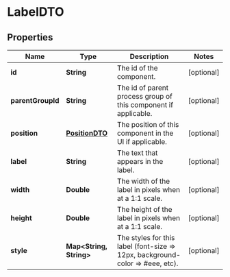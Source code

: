 
# LabelDTO

## Properties
Name | Type | Description | Notes
------------ | ------------- | ------------- | -------------
**id** | **String** | The id of the component. |  [optional]
**parentGroupId** | **String** | The id of parent process group of this component if applicable. |  [optional]
**position** | [**PositionDTO**](PositionDTO.md) | The position of this component in the UI if applicable. |  [optional]
**label** | **String** | The text that appears in the label. |  [optional]
**width** | **Double** | The width of the label in pixels when at a 1:1 scale. |  [optional]
**height** | **Double** | The height of the label in pixels when at a 1:1 scale. |  [optional]
**style** | **Map&lt;String, String&gt;** | The styles for this label (font-size &#x3D;&gt; 12px, background-color &#x3D;&gt; #eee, etc). |  [optional]



